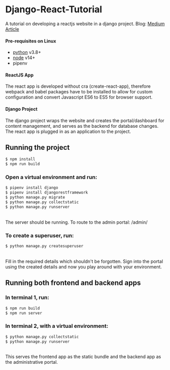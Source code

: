 # Django-React-Tutorial
A tutorial on developing a reactjs website in a django project. Blog: [Medium Article](https://medium.com/@airqo.engineering/airqo-software-engineering-developing-a-react-js-website-in-a-django-project-caefeb8eb0cd)

#### Pre-requisites on Linux
- [python](https://www.python.org/downloads/) v3.8+
- [node](https://nodejs.org/en/download/) v14+
- pipenv

#### ReactJS App
The react app is developed without cra (create-react-app), therefore webpack and babel packages have to be installed to allow for custom configuration and convert Javascript ES6 to ES5 for browser support.

#### Django Project
The django project wraps the website and creates the portal/dashboard for content management, and serves as the backend for database changes. The react app is plugged in as an application to the project.

## Running the project 
```sh
$ npm install
$ npm run build
```

### Open a virtual environment and run:
```sh
$ pipenv install django 
$ pipenv install djangorestframework
$ python manage.py migrate
$ python manage.py collectstatic
$ python manage.py runserver
```
<br/>
The server should be running. To route to the admin portal: /admin/

### To create a superuser, run:
```sh
$ python manage.py createsuperuser
```
<br/>
Fill in the required details which shouldn't be forgotten. Sign into the portal using the created details and now you play around with your environment.

## Running both frontend and backend apps
### In terminal 1, run:
```sh
$ npm run build
$ npm run server
```
### In terminal 2, with a virtual environment:
```sh
$ python manage.py collectstatic
$ python manage.py runserver
```
<br/>
This serves the frontend app as the static bundle and the backend app as the administrative portal.
